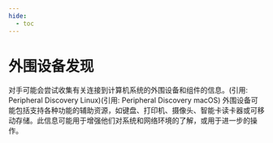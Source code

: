 ```yaml
---
hide:
  - toc
---
```


# 外围设备发现

对手可能会尝试收集有关连接到计算机系统的外围设备和组件的信息。(引用: Peripheral Discovery Linux)(引用: Peripheral Discovery macOS) 外围设备可能包括支持各种功能的辅助资源，如键盘、打印机、摄像头、智能卡读卡器或可移动存储。此信息可能用于增强他们对系统和网络环境的了解，或用于进一步的操作。
